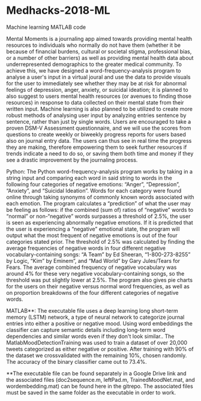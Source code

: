 # Medhacks-2018-ML
Machine learning MATLAB code

Mental Moments is a journaling app aimed towards providing mental health resources to individuals who normally do not have them (whether it be because of financial burdens, cultural or societal stigma, professional bias, or a number of other barriers) as well as providing mental health data about underrepresented demographics to the greater medical community. To achieve this, we have designed a word-frequency-analysis program to analyse a user's input in a virtual joural and use the data to provide visuals for the user to immediately see whether they may be at risk for abnormal feelings of depression, anger, anxiety, or suicidal ideation; it is planned to also suggest to users mental health resources (or avenues to finding those resources) in response to data collected on their mental state from their written input. Machine learning is also planned to be utilized to create more robust methods of analysing user input by analyzing entries sentence by sentence, rather than just by single words. Users are encouraged to take a proven DSM-V Assessment questionnaire, and we will use the scores from questions to create weekly or biweekly progress reports for users based also on journal entry data. The users can thus see in real time the progress they are making, therefore empowering them to seek further resources if trends indicate a need to do so, or saving them both time and money if they see a drastic improvement by the journaling process. 

Python:
The Python word-frequency-analysis program works by taking in a string input and comparing each word in said string to words in the following four categories of negative emotions: “Anger”, “Depression”, “Anxiety”, and “Suicidal Ideation”. Words for each category were found online through taking synonyms of commonly known words associated with each emotion. The program calculates a “prediction” of what the user may be feeling as follows: if the combined (sum of) ratios of “negative” words to “normal” or non-“negative” words surpasses a threshold of 2.5%, the user is seen as experiencing abnormally negative emotions. If it is predicted that the user is experiencing a “negative” emotional state, the program will output what the most frequent of negative emotions is out of the four categories stated prior. The threshold of 2.5% was calculated by finding the average frequencies of negative words in four different negative vocabulary-containing songs: “A Team” by Ed Sheeran, “1-800-273-8255” by Logic, “Kim” by Eminem”, and “Mad World” by Gary Jules/Tears for Fears. The average combined frequency of negative vocabulary was around 4% for these very negative vocabulary-containing songs, so the threshold was put slightly lower at 2.5%. The program also gives pie charts for the users on their negative versus normal word frequencies, as well as on proportion breakdowns of the four different categories of negative words.  


MATLAB**:
The executable file uses a deep learning long short-term memory (LSTM) network, a type of neural network to categorize journal entries into either a positive or negative mood. Using word embeddings the classifier can capture semantic details including long-term word dependencies and similar words even if they don't look similar.. The MatlabMoodDetectionTraining was used to train a dataset of over 20,000 tweets categorized as either negative or positive. After training with 90% of the dataset we crossvalidated with the remaining 10%, chosen randomly. The accuracy of the binary classifier came out to 73.4%.


**The executable file can be found separately in a Google Drive link and the associated files (doc2sequence.m, leftPad.m, TrainedMoodNet.mat, and wordembedding.mat) can be found here in the gitrepo. The associated files must be saved in the same folder as the executable in order to work.
